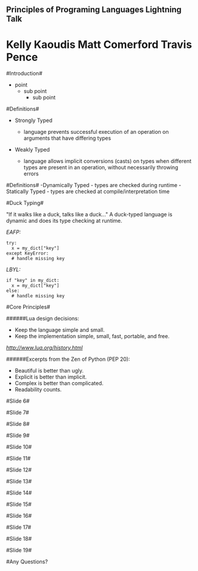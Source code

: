 Principles of Programing Languages Lightning Talk
------------------------------------------------
Kelly Kaoudis
Matt Comerford
Travis Pence
===============================================

#Introduction#

- point
  - sub point
	- sub point
	
#Definitions#
- Strongly Typed
  - language prevents successful execution of an operation on arguments that have differing types

- Weakly Typed
  - language allows implicit conversions (casts) on types when different types are present in an operation,
without necessarily throwing errors


#Definitions#
-Dynamically Typed
  	- types are checked during runtime
-Statically  Typed
  	- types are checked at compile/interpretation time

#Duck Typing#

"If it walks like a duck, talks like a duck..." A duck-typed language is dynamic and does its type checking at runtime.

_EAFP:_

    try:
      x = my_dict["key"]
    except KeyError:
      # handle missing key
_LBYL:_

    if "key" in my_dict:
      x = my_dict["key"]
    else:
      # handle missing key


#Core Principles#

######Lua design decisions: 
- Keep the language simple and small.
- Keep the implementation simple, small, fast, portable, and free.

*http://www.lua.org/history.html*

######Excerpts from the Zen of Python (PEP 20):
- Beautiful is better than ugly.
- Explicit is better than implicit.
- Complex is better than complicated.
- Readability counts.


#Slide 6#

#Slide 7#

#Slide 8#

#Slide 9#

#Slide 10#

#Slide 11#

#Slide 12#

#Slide 13#

#Slide 14#

#Slide 15#

#Slide 16#

#Slide 17#

#Slide 18#

#Slide 19#

#Any Questions? 
